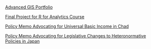 [Advanced GIS Portfolio](https://serganttinkers.github.io/AdvancedGIS/)

[Final Project for R for Analytics Course](FinalProject_cwcaldwe.html)

[Policy Memo Advocating for Universal Basic Income in Chad](Addressing_Chads_Resource_Curse_with_Universal_Basic_Income.docx)

[Policy Memo Advocating for Legislative Changes to Heteronormative Policies in Japan](Mitigating_Policy_Runoff_Effects_in_Japans_Gender_Normative_Policies.docx)
